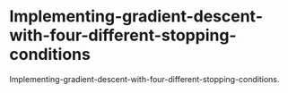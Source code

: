 # Implementing-gradient-descent-with-four-different-stopping-conditions
Implementing-gradient-descent-with-four-different-stopping-conditions.
